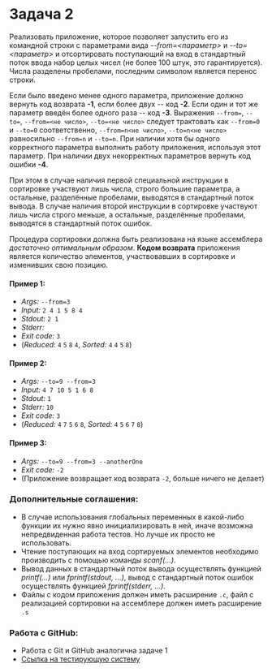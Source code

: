 # Задача 2

Реализовать приложение, которое позволяет запустить его из командной строки с параметрами вида *\-\-from=<параметр>* и *\-\-to=<параметр>* и отсортировать поступающий на вход в стандартный поток ввода набор целых чисел (не более 100 штук, это гарантируется).
Числа разделены пробелами, последним символом является перенос строки.

Если было введено менее одного параметра, приложение должно вернуть код возврата **-1**, если более двух -- код **-2**.
Если один и тот же параметр введён более одного раза -- код **-3**.
Выражения `--from=`, `--to=`, `--from=<не число>`, `--to=<не число>` следует трактовать как `--from=0` и `--to=0` соответственно, `--from=n<не число>`, `--to=n<не число>` равносильно `--from=n` и `--to=n`.
При наличии хотя бы одного корректного параметра выполнить работу приложения, используя этот параметр.
При наличии двух некорректных параметров вернуть код ошибки **-4**.

При этом в случае наличия первой специальной инструкции в сортировке участвуют лишь числа, строго большие параметра, а остальные, разделённые пробелами, выводятся в стандартный поток вывода.
В случае наличия второй инструкции в сортировке участвуют лишь числа строго меньше, а остальные, разделённые пробелами, выводятся в стандартный поток ошибок.

Процедура сортировки должна быть реализована на языке ассемблера *достаточно оптимальным образом*.
**Кодом возврата** приложения является количество элементов, участвовавших в сортировке и изменивших свою позицию.

#### Пример 1:
- *Args:* `--from=3`
- *Input:* `2 4 1 5 8 4`
- *Stdout:* `2 1`
- *Stderr:*
- *Exit code:* `3`
- (*Reduced:* `4` `5` `8` `4`, *Sorted:* `4` `4` `5` `8`)

#### Пример 2:
- *Args:* `--to=9 --from=3`
- *Input:* `4 7 10 5 1 6 8`
- *Stdout:* `1`
- *Stderr:* `10`
- *Exit code:* `3`
- (*Reduced:* `4` `7` `5` `6` `8`, *Sorted:* `4` `5` `6` `7` `8`)

#### Пример 3:
- *Args:* `--to=9 --from=3 --anotherOne`
- *Exit code:* `-2`
- (Приложение возвращает код возврата `-2`, больше ничего не делает)

### Дополнительные соглашения:
- В случае использования глобальных переменных в какой-либо функции их нужно явно инициализировать в ней, иначе возможна непредвиденная работа тестов. Но лучше их просто не использовать.
- Чтение поступающих на вход сортируемых элементов необходимо производить с помощью команды *scanf(...)*.
- Вывод данных в стандартный поток вывода осуществлять функцией *printf(...)* или *fprintf(stdout, ...)*, вывод с стандартный поток ошибок осуществлять функцией *fprintf(stderr, ...)*.
- Файлы с кодом приложения должен иметь расширение `.c`, файл с реализацией сортировки на ассемблере должен иметь расширение `.s`

### Работа с GitHub:
- Работа с Git и GitHub аналогична задаче 1 
- [Ссылка на тестирующую систему](https://github.com/spbu-coding-2023/2-grading-system) 

